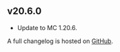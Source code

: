 ## v20.6.0
- Update to MC 1.20.6.

A full changelog is hosted on [GitHub](https://github.com/Trikzon/flourish/blob/1.20.6/CHANGELOG.md).
